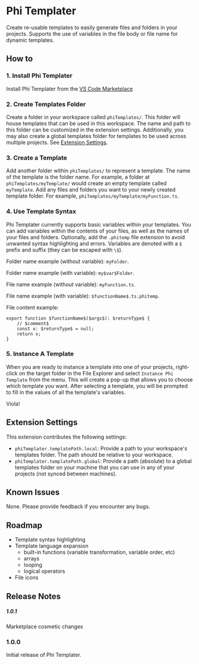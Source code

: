 # Phi Templater

Create re-usable templates to easily generate files and folders in your projects. Supports the use of variables in the file body or file name for dynamic templates.

## How to

### 1. Install Phi Templater

Install Phi Templater from the [VS Code Marketplace](https://marketplace.visualstudio.com/items?itemName=luke-phillips.phitemplater)

### 2. Create Templates Folder

Create a folder in your workspace called `phiTemplates/`. This folder will house templates that can be used in this workspace. The name and path to this folder can be customized in the extension settings. Additionally, you may also create a global templates folder for templates to be used across multiple projects. See [Extension Settings](#extension-settings).

### 3. Create a Template

Add another folder within `phiTemplates/` to represent a template. The name of the template is the folder name. For example, a folder at `phiTemplates/myTemplate/` would create an empty template called `myTemplate`. Add any files and folders you want to your newly created template folder. For example, `phiTemplates/myTemplate/myFunction.ts`.

### 4. Use Template Syntax

Phi Templater currently supports basic variables within your templates. You can add variables within the contents of your files, as well as the names of your files and folders. Optionally, add the `.phitemp` file extension to avoid unwanted syntax highlighting and errors. Variables are denoted with a `$` prefix and suffix (they can be escaped with `\$`).

Folder name example (without variable): `myFolder`.

Folder name example (with variable): `my$var$Folder`.

File name example (without variable): `myFunction.ts`.

File name example (with variable): `$functionName$.ts.phitemp`.

File content example:

```
export function $functionName$($args$): $returnType$ {
    // $comment$
    const x: $returnType$ = null;
    return x;
}
```

### 5. Instance A Template

When you are ready to instance a template into one of your projects, right-click on the target folder in the File Explorer and select `Instance Phi Template` from the menu. This will create a pop-up that allows you to choose which template you want. After selecting a template, you will be prompted to fill in the values of all the template's variables.

Viola!

## Extension Settings

This extension contributes the following settings:

- `phiTemplater.templatePath.local`: Provide a path to your workspace's templates folder. The path should be relative to your workspace.
- `phiTemplater.templatePath.global`: Provide a path (absolute) to a global templates folder on your machine that you can use in any of your projects (not synced between machines).

## Known Issues

None. Please provide feedback if you encounter any bugs.

## Roadmap

- Template syntax highlighting
- Template language expansion
  - built-in functions (variable transformation, variable order, etc)
  - arrays
  - looping
  - logical operators
- File icons

## Release Notes

##### 1.0.1

Marketplace cosmetic changes

### 1.0.0

Initial release of Phi Templater.

